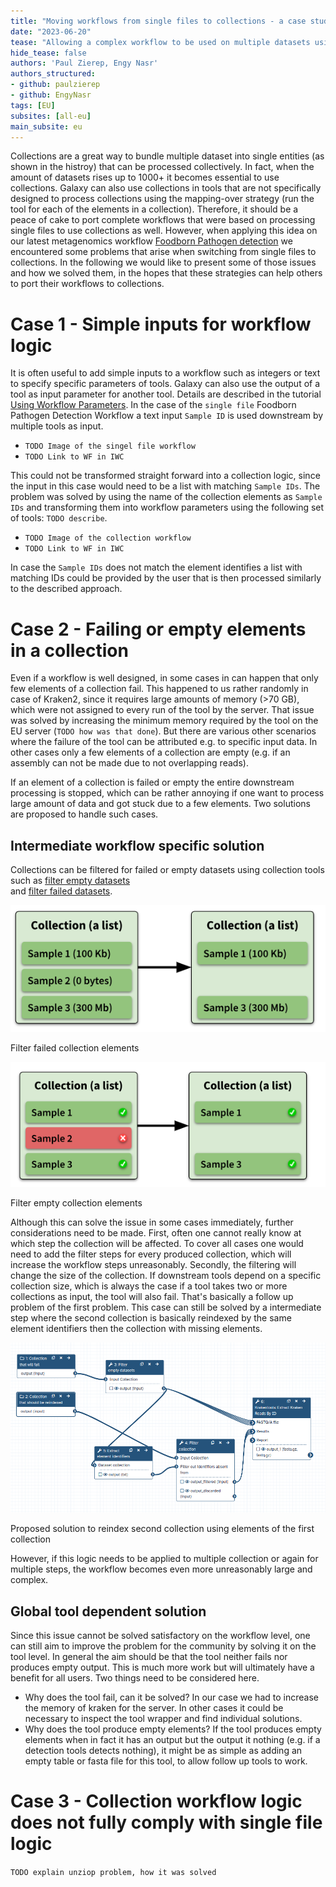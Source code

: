 ```yaml
---
title: "Moving workflows from single files to collections - a case study"
date: "2023-06-20"
tease: "Allowing a complex workflow to be used on multiple datasets using collections."
hide_tease: false
authors: 'Paul Zierep, Engy Nasr'
authors_structured:
- github: paulzierep
- github: EngyNasr
tags: [EU]
subsites: [all-eu]
main_subsite: eu
---
```


Collections are a great way to bundle multiple dataset into single entities (as shown in the histroy) that can be 
processed collectively. In fact, when the amount of datasets rises up to 1000+ it becomes essential to use collections.
Galaxy can also use collections in tools that are not specifically designed to process 
collections using the mapping-over strategy (run the tool for each of the elements in a collection). 
Therefore, it should be a peace of cake to port complete workflows that 
were based on processing single files to use collections as well.
However, when applying this idea on our latest metagenomics workflow  [Foodborn Pathogen detection](https://training.galaxyproject.org/training-material/topics/metagenomics/tutorials/pathogen-detection-from-nanopore-foodborne-data/tutorial.html) we encountered some problems 
that arise when switching from single files to collections. 
In the following we would like to present some of those issues and how we solved them, in the hopes that these strategies can help
others to port their workflows to collections.

# Case 1 - Simple inputs for workflow logic

It is often useful to add simple inputs to a workflow such as integers or text to specify specific parameters of tools. Galaxy can also use the output of a tool as input
parameter for another tool. Details are described in the tutorial [Using Workflow Parameters](https://training.galaxyproject.org/training-material/topics/galaxy-interface/tutorials/workflow-parameters/tutorial.html). In the case of the `single file` Foodborn Pathogen Detection Workflow a text input `Sample ID` is used downstream by multiple tools
as input. 

* `TODO Image of the singel file workflow`
* `TODO Link to WF in IWC`

This could not be transformed straight forward into a collection logic, since the input in this case would need to be a list with matching `Sample IDs`.
The problem was solved by using the name of the collection elements as `Sample IDs` and transforming them into workflow parameters using the following
set of tools: `TODO describe`.

* `TODO Image of the collection workflow`
* `TODO Link to WF in IWC`

In case the `Sample IDs` does not match the element identifies a list with matching IDs could 
be provided by the user that is then processed similarly to the described approach.

# Case 2 - Failing or empty elements in a collection

Even if a workflow is well designed, in some cases in can happen that only few elements of a collection fail. This happened to us rather randomly in case of Kraken2, since
it requires large amounts of memory (>70 GB), which were not assigned to every run of the tool by the server. That issue was solved by increasing the minimum memory required by the tool on the EU server (`TODO how was that done`). But there are various other scenarios where the failure of the tool can be attributed e.g. to specific input data. In other cases only a few elements of a collection are empty (e.g. if an assembly can not be made due to not overlapping reads).

If an element of a collection is failed or empty the entire downstream processing is stopped, which can be rather annoying if one want to process large amount of data and got stuck due 
to a few elements. Two solutions are proposed to handle such cases.

## Intermediate workflow specific solution

Collections can be filtered for failed or empty datasets using collection tools such as [filter empty datasets](https://usegalaxy.eu/?tool_id=__FILTER_EMPTY_DATASETS__&version=1.0.0)  
and [filter failed datasets](https://usegalaxy.eu/?tool_id=__FILTER_FAILED_DATASETS__&version=1.0.0). 

<div class="center">
<div class="img-sizer" style="width: 100%">

![Empty collection](./figs/empty_collection.png)

</div>  
<figcaption>
  Filter failed collection elements
</figcaption>
</div>

<div class="center">
<div class="img-sizer" style="width: 100%">

![Empty collection](./figs/failed_collection.png)

</div>  
<figcaption>
  Filter empty collection elements
</figcaption>
</div>


Although this can solve the issue in some cases immediately, further considerations need to be made. 
First, often one cannot really know at which step the collection will be affected.
To cover all cases one would need to add the filter steps for every produced collection, which will increase the workflow steps unreasonably. 
Secondly, the filtering will change the size of the collection. If downstream tools depend on a specific collection size, which is always the case if a tool
takes two or more collections as input, the tool will also fail. That's basically a follow up problem of the first problem.
This case can still be solved by a intermediate step where the second collection is basically reindexed by the same element identifiers then the collection with
missing elements. 

<div class="center">
<div class="img-sizer" style="width: 100%">

![Empty collection](./figs/reindex_collection.png)

</div>  
<figcaption>
  Proposed solution to reindex second collection using elements of the first collection
</figcaption>
</div>  

However, if this logic needs to be applied to multiple collection or again for multiple steps, the workflow becomes even more unreasonably large and complex. 

## Global tool dependent solution

Since this issue cannot be solved satisfactory on the workflow level, one can still aim to improve the problem for the community by solving it on the tool level.
In general the aim should be that the tool neither fails nor produces empty output. This is much more work but will ultimately have a benefit for all users.
Two things need to be considered here.

* Why does the tool fail, can it be solved? In our case we had to increase the memory of kraken for the server. In other cases it could be necessary to inspect the tool wrapper 
    and find individual solutions.
* Why does the tool produce empty elements? If the tool produces empty elements when in fact it has an output but the output it nothing (e.g. if a detection tools detects nothing), it
might be as simple as adding an empty table or fasta file for this tool, to allow follow up tools to work.

# Case 3 - Collection workflow logic does not fully comply with single file logic 

`TODO explain unziop problem, how it was solved`